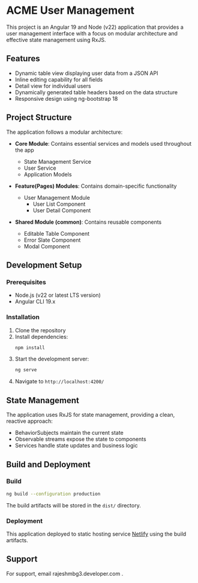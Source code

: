 # ACME User Management

This project is an Angular 19 and Node (v22) application that provides a user management interface with a focus on modular architecture and effective state management using RxJS.

## Features

- Dynamic table view displaying user data from a JSON API
- Inline editing capability for all fields
- Detail view for individual users
- Dynamically generated table headers based on the data structure
- Responsive design using ng-bootstrap 18

## Project Structure

The application follows a modular architecture:

- **Core Module**: Contains essential services and models used throughout the app
  - State Management Service
  - User Service
  - Application Models

- **Feature(Pages) Modules**: Contains domain-specific functionality
  - User Management Module
    - User List Component
    - User Detail Component

- **Shared Module (common)**: Contains reusable components
  - Editable Table Component
  - Error Slate Component
  - Modal Component

## Development Setup

### Prerequisites

- Node.js (v22 or latest LTS version)
- Angular CLI 19.x

### Installation

1. Clone the repository
2. Install dependencies:
   ```bash
   npm install
   ```
3. Start the development server:
   ```bash
   ng serve
   ```
4. Navigate to `http://localhost:4200/`

## State Management

The application uses RxJS for state management, providing a clean, reactive approach:

- BehaviorSubjects maintain the current state
- Observable streams expose the state to components
- Services handle state updates and business logic

## Build and Deployment

### Build

```bash
ng build --configuration production
```

The build artifacts will be stored in the `dist/` directory.

### Deployment

This application deployed to static hosting service [Netlify](https://67ea5064c3c77d3f80023cf9--aesthetic-fenglisu-147ca6.netlify.app/pages/users) using the build artifacts.

## Support

For support, email rajeshmbg3.developer.com .
